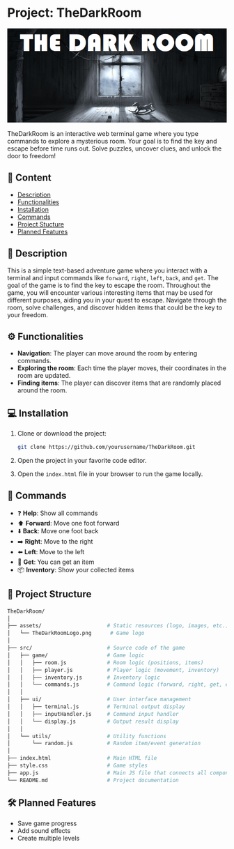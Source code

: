 # Project: TheDarkRoom
![Alt text](./TheDarkRoomLogo.png)


TheDarkRoom is an interactive web terminal game where you type commands to explore a mysterious room. Your goal is to find the key and escape before time runs out. Solve puzzles, uncover clues, and unlock the door to freedom!

## 📑 Content
- [Description](#description)
- [Functionalities](#-functionalities)
- [Installation](#-installation)
- [Commands](#-commands)
- [Project Stucture](#-project-structure)
- [Planned Features](#-planned-features)

## 📝 Description
This is a simple text-based adventure game where you interact with a terminal and input commands like `forward`, `right`, `left`, `back`, and `get`. The goal of the game is to find the key to escape the room. Throughout the game, you will encounter various interesting items that may be used for different purposes, aiding you in your quest to escape. Navigate through the room, solve challenges, and discover hidden items that could be the key to your freedom.

## ⚙️ Functionalities
- **Navigation**: The player can move around the room by entering commands.
- **Exploring the room**: Each time the player moves, their coordinates in the room are updated.
- **Finding items**: The player can discover items that are randomly placed around the room.

## 💻 Installation
1. Clone or download the project:

    ```bash
    git clone https://github.com/yourusername/TheDarkRoom.git
    ```

2. Open the project in your favorite code editor.

3. Open the `index.html` file in your browser to run the game locally.

## 🧭 Commands
- ❓ **Help**: Show all commands 
- ⬆️ **Forward**: Move one foot forward 
- ⬇️ **Back**: Move one foot back 
- ➡️ **Right**: Move to the right 
- ⬅️ **Left**: Move to the left 
- 🎁 **Get**: You can get an item 
- 📦 **Inventory**: Show your collected items 

## 📁 Project Structure
```bash
TheDarkRoom/
│
├── assets/                     # Static resources (logo, images, etc.)
│   └── TheDarkRoomLogo.png      # Game logo
│
├── src/                        # Source code of the game
│   ├── game/                   # Game logic
│   │   ├── room.js             # Room logic (positions, items)
│   │   ├── player.js           # Player logic (movement, inventory)
│   │   ├── inventory.js        # Inventory logic
│   │   └── commands.js         # Command logic (forward, right, get, etc.)
│   │
│   ├── ui/                     # User interface management
│   │   ├── terminal.js         # Terminal output display
│   │   ├── inputHandler.js     # Command input handler
│   │   └── display.js          # Output result display
│   │
│   └── utils/                  # Utility functions
│       └── random.js           # Random item/event generation
│
├── index.html                  # Main HTML file
├── style.css                   # Game styles
├── app.js                      # Main JS file that connects all components
└── README.md                   # Project documentation
```

## 🛠️ Planned Features
- Save game progress
- Add sound effects
- Create multiple levels

